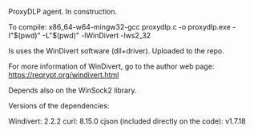 ProxyDLP agent. In construction.

To compile: x86_64-w64-mingw32-gcc proxydlp.c -o proxydlp.exe -I"$(pwd)" -L"$(pwd)" -lWinDivert -lws2_32

Is uses the WinDivert software (dll+driver). Uploaded to the repo.

For more information of WinDivert, go to the author web page: https://reqrypt.org/windivert.html

Depends also on the WinSock2 library.

Versions of the dependencies:

Windivert: 2.2.2
curl: 8.15.0
cjson (included directly on the code): v1.7.18